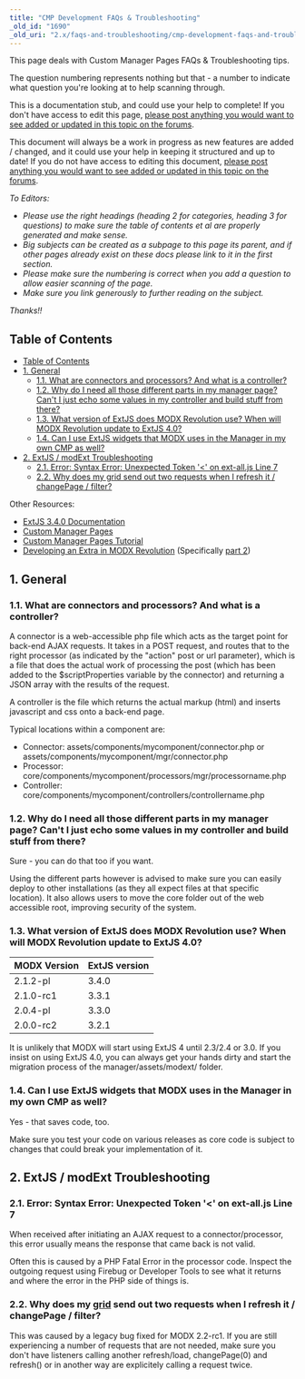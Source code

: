```yaml
---
title: "CMP Development FAQs & Troubleshooting"
_old_id: "1690"
_old_uri: "2.x/faqs-and-troubleshooting/cmp-development-faqs-and-troubleshooting"
---
```


This page deals with Custom Manager Pages FAQs & Troubleshooting tips.

The question numbering represents nothing but that - a number to indicate what question you're looking at to help scanning through.

This is a documentation stub, and could use your help to complete! If you don't have access to edit this page, [please post anything you would want to see added or updated in this topic on the forums](http://forums.modx.com/thread/72123/faqs-troubleshooting-on-the-rtfm).

This document will always be a work in progress as new features are added / changed, and it could use your help in keeping it structured and up to date! If you do not have access to editing this document, [please post anything you would want to see added or updated in this topic on the forums](http://forums.modx.com/thread/72123/faqs-troubleshooting-on-the-rtfm).

_To Editors:_

- _Please use the right headings (heading 2 for categories, heading 3 for questions) to make sure the table of contents et al are properly generated and make sense._
- _Big subjects can be created as a subpage to this page its parent, and if other pages already exist on these docs please link to it in the first section._
- _Please make sure the numbering is correct when you add a question to allow easier scanning of the page._
- _Make sure you link generously to further reading on the subject._

_Thanks!!_


## Table of Contents

- [Table of Contents](#table-of-contents)
- [1. General](#1-general)
  - [1.1. What are connectors and processors? And what is a controller?](#11-what-are-connectors-and-processors-and-what-is-a-controller)
  - [1.2. Why do I need all those different parts in my manager page? Can't I just echo some values in my controller and build stuff from there?](#12-why-do-i-need-all-those-different-parts-in-my-manager-page-cant-i-just-echo-some-values-in-my-controller-and-build-stuff-from-there)
  - [1.3. What version of ExtJS does MODX Revolution use? When will MODX Revolution update to ExtJS 4.0?](#13-what-version-of-extjs-does-modx-revolution-use-when-will-modx-revolution-update-to-extjs-40)
  - [1.4. Can I use ExtJS widgets that MODX uses in the Manager in my own CMP as well?](#14-can-i-use-extjs-widgets-that-modx-uses-in-the-manager-in-my-own-cmp-as-well)
- [2. ExtJS / modExt Troubleshooting](#2-extjs--modext-troubleshooting)
  - [2.1. Error: Syntax Error: Unexpected Token '<' on ext-all.js Line 7](#21-error-syntax-error-unexpected-token--on-ext-alljs-line-7)
  - [2.2. Why does my grid send out two requests when I refresh it / changePage / filter?](#22-why-does-my-grid-send-out-two-requests-when-i-refresh-it--changepage--filter)



Other Resources:

- [ExtJS 3.4.0 Documentation](http://docs.sencha.com/ext-js/3-4/)
- [Custom Manager Pages](extending-modx/custom-manager-pages "Custom Manager Pages")
- [Custom Manager Pages Tutorial](_legacy/developing-in-modx/custom-manager-pages-tutorial "Custom Manager Pages Tutorial")
- [Developing an Extra in MODX Revolution](extending-modx/tutorials/developing-an-extra "Developing an Extra in MODX Revolution") (Specifically [part 2](extending-modx/tutorials/developing-an-extra/part-2 "Developing an Extra in MODX Revolution, Part II"))

## 1. General

### 1.1. What are connectors and processors? And what is a controller?

A connector is a web-accessible php file which acts as the target point for back-end AJAX requests. It takes in a POST request, and routes that to the right processor (as indicated by the "action" post or url parameter), which is a file that does the actual work of processing the post (which has been added to the $scriptProperties variable by the connector) and returning a JSON array with the results of the request.

A controller is the file which returns the actual markup (html) and inserts javascript and css onto a back-end page.

Typical locations within a component are:

- Connector: assets/components/mycomponent/connector.php or assets/components/mycomponent/mgr/connector.php
- Processor: core/components/mycomponent/processors/mgr/processorname.php
- Controller: core/components/mycomponent/controllers/controllername.php

### 1.2. Why do I need all those different parts in my manager page? Can't I just echo some values in my controller and build stuff from there?

Sure - you can do that too if you want.

Using the different parts however is advised to make sure you can easily deploy to other installations (as they all expect files at that specific location). It also allows users to move the core folder out of the web accessible root, improving security of the system.

### 1.3. What version of ExtJS does MODX Revolution use? When will MODX Revolution update to ExtJS 4.0?

| MODX Version | ExtJS version |
| ------------ | ------------- |
| 2.1.2-pl     | 3.4.0         |
| 2.1.0-rc1    | 3.3.1         |
| 2.0.4-pl     | 3.3.0         |
| 2.0.0-rc2    | 3.2.1         |

It is unlikely that MODX will start using ExtJS 4 until 2.3/2.4 or 3.0. If you insist on using ExtJS 4.0, you can always get your hands dirty and start the migration process of the manager/assets/modext/ folder.

### 1.4. Can I use ExtJS widgets that MODX uses in the Manager in my own CMP as well?

Yes - that saves code, too.

Make sure you test your code on various releases as core code is subject to changes that could break your implementation of it.

## 2. ExtJS / modExt Troubleshooting

### 2.1. Error: Syntax Error: Unexpected Token '<' on ext-all.js Line 7

When received after initiating an AJAX request to a connector/processor, this error usually means the response that came back is not valid.

Often this is caused by a PHP Fatal Error in the processor code. Inspect the outgoing request using Firebug or Developer Tools to see what it returns and where the error in the PHP side of things is.

### 2.2. Why does my [grid](extending-modx/custom-manager-pages/modext/modx.grid.grid "MODx.grid.Grid") send out two requests when I refresh it / changePage / filter?

This was caused by a legacy bug fixed for MODX 2.2-rc1. If you are still experiencing a number of requests that are not needed, make sure you don't have listeners calling another refresh/load, changePage(0) and refresh() or in another way are explicitely calling a request twice.
